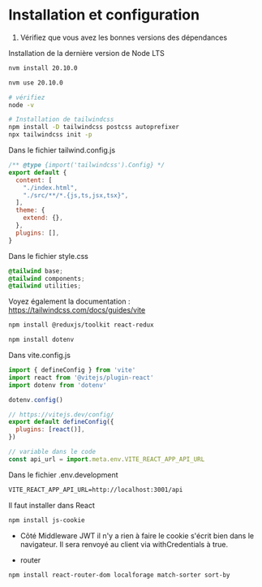 # Installation et configuration

1. Vérifiez que vous avez les bonnes versions des dépendances 

Installation de la dernière version de Node LTS

```bash
nvm install 20.10.0

nvm use 20.10.0

# vérifiez 
node -v

# Installation de tailwindcss
npm install -D tailwindcss postcss autoprefixer
npx tailwindcss init -p
```

Dans le fichier tailwind.config.js

```js 
/** @type {import('tailwindcss').Config} */
export default {
  content: [
    "./index.html",
    "./src/**/*.{js,ts,jsx,tsx}",
  ],
  theme: {
    extend: {},
  },
  plugins: [],
}
```

Dans le fichier style.css

```css
@tailwind base;
@tailwind components;
@tailwind utilities;

```

Voyez également la documentation : https://tailwindcss.com/docs/guides/vite


```bash
npm install @reduxjs/toolkit react-redux

npm install dotenv

```

Dans vite.config.js

```js
import { defineConfig } from 'vite'
import react from '@vitejs/plugin-react'
import dotenv from 'dotenv'

dotenv.config()

// https://vitejs.dev/config/
export default defineConfig({
  plugins: [react()],
})

// variable dans le code
const api_url = import.meta.env.VITE_REACT_APP_API_URL

```

Dans le fichier .env.development

```txt
VITE_REACT_APP_API_URL=http://localhost:3001/api
```

Il faut installer dans React

```bash
npm install js-cookie
```

- Côté Middleware JWT il n'y a rien à faire le cookie s'écrit bien dans le navigateur. Il sera renvoyé au client via withCredentials à true.


- router

```bash
npm install react-router-dom localforage match-sorter sort-by
```